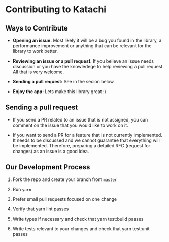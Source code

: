 # Contributing to Katachi

## Ways to Contribute

- **Opening an issue.** Most likely it will be a bug you found in the library, a performance improvement or anything that can be relevant for the library to work better.

- **Reviewing an issue or a pull request.** If you believe an issue needs discussion or you have the knowledege to help reviewing a pull request. All that is very welcome.

- **Sending a pull request:** See in the secion below.

- **Enjoy the app:** Lets make this library great :)

## Sending a pull request

- If you send a PR related to an issue that is not assigned, you can comment on the issue that you would like to work on it.

- If you want to send a PR for a feature that is not currently implemented. It needs to be discussed and we cannot guarantee that everything will be implemented. Therefore, preparing a detailed RFC (request for changes) as an issue is a good idea.

## Our Development Process

1. Fork the repo and create your branch from `master`

2. Run `yarn`

3. Prefer small pull requests focused on one change

4. Verify that yarn lint passes

5. Write types if necessary and check that yarn test:build passes

6. Write tests relevant to your changes and check that yarn test:unit passes